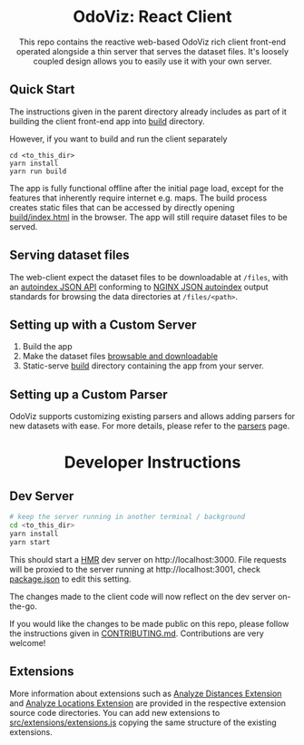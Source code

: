 <h1 align="center">OdoViz: React Client</h1>

<div align="center">
This repo contains the reactive web-based OdoViz rich client front-end operated alongside a thin server that serves the dataset files. It's loosely coupled design allows you to easily use it with your own server.
</div>

## Quick Start

The instructions given in the parent directory already includes as part of it building the client front-end app into [build](build) directory.

However, if you want to build and run the client separately

```
cd <to_this_dir>
yarn install
yarn run build
```

The app is fully functional offline after the initial page load, except for the features that inherently require internet e.g. maps. The build process creates static files that can be accessed by directly opening [build/index.html](build/index.html) in the browser. The app will still require dataset files to be served.

## Serving dataset files

The web-client expect the dataset files to be downloadable at `/files`, with an [autoindex JSON API](https://www.npmjs.com/package/autoindex-json) conforming to [NGINX JSON autoindex](http://nginx.org/en/docs/http/ngx_http_autoindex_module.html#autoindex_format) output standards for browsing the data directories at `/files/<path>`.

## Setting up with a Custom Server

1. Build the app
1. Make the dataset files [browsable and downloadable](#serving-dataset-files)
1. Static-serve [build](build) directory containing the app from your server.

## Setting up a Custom Parser

OdoViz supports customizing existing parsers and allows adding parsers for new datasets with ease. For more details, please refer to the [parsers](src/parsers) page.

<h1 align="center">Developer Instructions</h1>

## Dev Server

```sh
# keep the server running in another terminal / background
cd <to_this_dir>
yarn install
yarn start
```

This should start a [HMR](https://webpack.js.org/guides/hot-module-replacement/) dev server on http://localhost:3000. File requests will be proxied to the server running at http://localhost:3001, check [package.json](package.json) to edit this setting.

The changes made to the client code will now reflect on the dev server on-the-go.

If you would like the changes to be made public on this repo, please follow the instructions given in [CONTRIBUTING.md](/docs/CONTRIBUTING.md). Contributions are very welcome!

## Extensions

More information about extensions such as [Analyze Distances Extension](src/extensions/distances) and [Analyze Locations Extension](src/extensions/locations) are provided in the respective extension source code directories.
You can add new extensions to [src/extensions/extensions.js](src/extensions/extensions.js) copying the same structure of the existing extensions.

